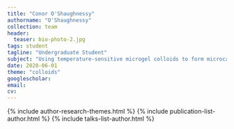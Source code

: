 ```yaml
---
title: "Conor O'Shaughnessy"
authorname: "O'Shaughnessy"
collection: team
header:
  teaser: bio-photo-2.jpg
tags: student
tagline: "Undergraduate Student"
subject: "Using temperature-sensitive microgel colloids to form microcapsules"
date: 2020-06-01
theme: "colloids"
googlescholar: 
email: 
cv: 
---
```


<p align= "justify">

{% include author-research-themes.html %}
{% include publication-list-author.html %}
{% include talks-list-author.html %}